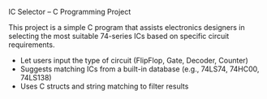  IC Selector – C Programming Project

This project is a simple C program that assists electronics designers in selecting the most suitable 74-series ICs based on specific circuit requirements.

- Let users input the type of circuit (FlipFlop, Gate, Decoder, Counter)
- Suggests matching ICs from a built-in database (e.g., 74LS74, 74HC00, 74LS138)
- Uses C structs and string matching to filter results



